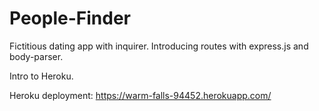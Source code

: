 # People-Finder

Fictitious dating app with inquirer.
Introducing routes with express.js and body-parser.

Intro to Heroku.

Heroku deployment:
https://warm-falls-94452.herokuapp.com/
